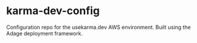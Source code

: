 # karma-dev-config
Configuration repo for the usekarma.dev AWS environment. Built using the Adage deployment framework.
